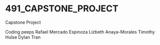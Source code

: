 # 491_CAPSTONE_PROJECT
Capstone Project

Coding peeps
Rafael Mercado Espinoza
Lizbeth Anaya-Morales
Timothy Hulse
Dylan Tran


